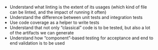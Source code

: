 * Understand what linting is the extent of its usages (which kind of file can be linted, and the impact of running it often)
* Understand the difference between unit tests and integration tests
* Use code coverage as a helper to write tests
* Understand that not only “classical” code is to be tested, but also a lot of the artifacts we can generate
* Understand how “component”-based testing for acceptance and end to end validation is to be used